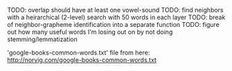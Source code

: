 TODO: overlap should have at least one vowel-sound
TODO: find neighbors with a heirarchical (2-level) search with 50 words in each layer
TODO: break of neighbor-grapheme identification into a separate function
TODO: figure out how many useful words I'm losing out on by not doing stemming/lemmatization

'google-books-common-words.txt' file from here: http://norvig.com/google-books-common-words.txt